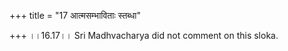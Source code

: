 +++
title = "17 आत्मसम्भाविताः स्तब्धा"

+++
।।16.17।। Sri Madhvacharya did not comment on this sloka.
